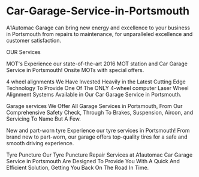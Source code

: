 # Car-Garage-Service-in-Portsmouth
A1Automac Garage can bring new energy and excellence to your business in Portsmouth from repairs to maintenance, for unparalleled excellence and customer satisfaction.


OUR Services

MOT's
Experience our state-of-the-art 2016 MOT station and Car Garage Service in Portsmouth! Onsite MOTs with special offers. 

4 wheel alignments
We Have Invested Heavily in the Latest Cutting Edge Technology To Provide One Of The ONLY 4-wheel computer Laser Wheel Alignment Systems Available in Our Car Garage Service in Portsmouth.

Garage services
We Offer All Garage Services in Portsmouth, From Our Comprehensive Safety Check, Through To Brakes, Suspension, Aircon, and Servicing To Name But A Few.

New and part-worn tyre
Experience our tyre services in Portsmouth! From brand new to part-worn, our garage offers top-quality tires for a safe and smooth driving experience.

Tyre Puncture
Our Tyre Puncture Repair Services at A1automac Car Garage Service in Portsmouth Are Designed To Provide You With A Quick And Efficient Solution, Getting You Back On The Road In Time.
